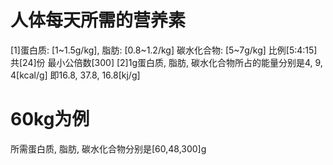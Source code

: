 # 人体每天所需的营养素
[1]蛋白质: [1~1.5g/kg], 脂肪: [0.8~1.2/kg] 碳水化合物: [5~7g/kg] 比例[5:4:15] 共[24]份 最小公倍数[300]
[2]1g蛋白质, 脂肪, 碳水化合物所占的能量分别是4, 9, 4[kcal/g] 即16.8, 37.8, 16.8[kj/g]


# 60kg为例
所需蛋白质, 脂肪, 碳水化合物分别是[60,48,300]g 